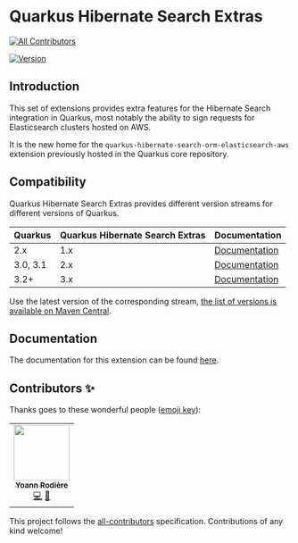 # Quarkus Hibernate Search Extras
<!-- ALL-CONTRIBUTORS-BADGE:START - Do not remove or modify this section -->
[![All Contributors](https://img.shields.io/badge/all_contributors-1-orange.svg?style=flat-square)](#contributors-)
<!-- ALL-CONTRIBUTORS-BADGE:END -->

[![Version](https://img.shields.io/maven-central/v/io.quarkiverse.hibernatesearchextras/quarkus-hibernate-search-extras-parent?logo=apache-maven&style=flat-square)](https://central.sonatype.com/artifact/io.quarkiverse.hibernatesearchextras/quarkus-hibernate-search-orm-elasticsearch-aws)

## Introduction

This set of extensions provides extra features for the Hibernate Search integration in Quarkus, most notably the ability to sign requests for Elasticsearch clusters hosted on AWS.

It is the new home for the `quarkus-hibernate-search-orm-elasticsearch-aws` extension previously hosted in the Quarkus core repository.

## Compatibility

Quarkus Hibernate Search Extras provides different version streams for different versions of Quarkus.

| Quarkus  | Quarkus Hibernate Search Extras | Documentation                                                                                                  |
|----------|---------------------------------|----------------------------------------------------------------------------------------------------------------|
| 2.x      | 1.x                             | [Documentation](https://quarkiverse.github.io/quarkiverse-docs/quarkus-hibernate-search-extras/1.x/index.html) |
| 3.0, 3.1 | 2.x                             | [Documentation](https://quarkiverse.github.io/quarkiverse-docs/quarkus-hibernate-search-extras/2.x/index.html) |
| 3.2+     | 3.x                             | [Documentation](https://quarkiverse.github.io/quarkiverse-docs/quarkus-hibernate-search-extras/dev/index.html) |

Use the latest version of the corresponding stream, [the list of versions is available on Maven Central](https://search.maven.org/artifact/io.quarkiverse.hibernatesearchextras/quarkus-hibernate-search-orm-elasticsearch-aws).

## Documentation

The documentation for this extension can be found [here](https://quarkiverse.github.io/quarkiverse-docs/quarkus-hibernate-search-extras/dev/index.html).

## Contributors ✨

Thanks goes to these wonderful people ([emoji key](https://allcontributors.org/docs/en/emoji-key)):

<!-- ALL-CONTRIBUTORS-LIST:START - Do not remove or modify this section -->
<!-- prettier-ignore-start -->
<!-- markdownlint-disable -->
<table>
  <tr>
    <td align="center"><a href="https://github.com/yrodiere"><img src="https://avatars.githubusercontent.com/u/412878?v=4?s=100" width="100px;" alt=""/><br /><sub><b>Yoann Rodière</b></sub></a><br /><a href="https://github.com/quarkiverse/quarkus-hibernate-search-extras/commits?author=yrodiere" title="Code">💻</a> <a href="#maintenance-yrodiere" title="Maintenance">🚧</a></td>
  </tr>
</table>

<!-- markdownlint-restore -->
<!-- prettier-ignore-end -->

<!-- ALL-CONTRIBUTORS-LIST:END -->

This project follows the [all-contributors](https://github.com/all-contributors/all-contributors) specification. Contributions of any kind welcome!

